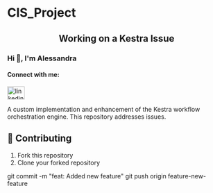 # CIS_Project
<h2 align="center">Working on a Kestra Issue</h2>
<h3>Hi 👋, I'm Alessandra</h3>
<h4 align="left">Connect with me:</h4>
<p align="left">
<a href="https://linkedin.com/in/linkedin.com/in/aleuribeencina05" target="blank"><img align="center" src="https://raw.githubusercontent.com/rahuldkjain/github-profile-readme-generator/master/src/images/icons/Social/linked-in-alt.svg" alt="linkedin.com/in/aleuribeencina05" height="30" width="40" /></a>
</p>
A custom implementation and enhancement of the Kestra workflow orchestration engine.  
This repository addresses issues.

## 👥 Contributing
1. Fork this repository  
2. Clone your forked repository  

git commit -m "feat: Added new feature"
git push origin feature-new-feature
